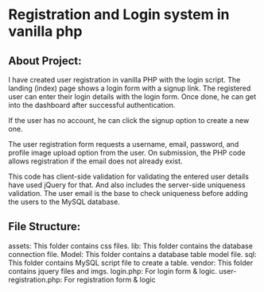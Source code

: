 # Registration and Login system in vanilla php

## About Project:
I have created user registration in vanilla PHP with the login script. The landing (index) page shows a login form with a signup link. The registered user can enter their login details with the login form. Once done, he can get into the dashboard after successful authentication.

If the user has no account, he can click the signup option to create a new one.

The user registration form requests a username, email, password, and profile image upload option from the user. On submission, the PHP code allows registration if the email does not already exist.

This code has client-side validation for validating the entered user details have used jQuery for that. And also includes the server-side uniqueness validation. The user email is the base to check uniqueness before adding the users to the MySQL database.

## File Structure:
assets: This folder contains css files.
lib: This folder contains the database connection file.
Model: This folder contains a database table model file.
sql: This folder contains MySQL script file to create a table.
vendor: This folder contains jquery files and imgs.
login.php: For login form & logic.
user-registration.php: For registration form & logic
